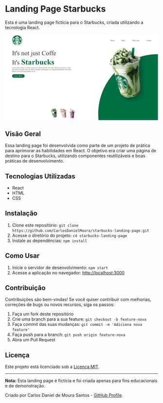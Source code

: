 # Landing Page Starbucks

Esta é uma landing page fictícia para o Starbucks, criada utilizando a tecnologia React.

![GIF Demonstrativo](src/assets/starbucks.gif)

## Visão Geral

Essa landing page foi desenvolvida como parte de um projeto de prática para aprimorar as habilidades em React. O objetivo era criar uma página de destino para o Starbucks, utilizando componentes reutilizáveis e boas práticas de desenvolvimento.

## Tecnologias Utilizadas

- React
- HTML
- CSS

## Instalação

1. Clone este repositório: `git clone https://github.com/CarlosDanielMoura/starbucks-landing-page.git`
2. Acesse o diretório do projeto: `cd starbucks-landing-page`
3. Instale as dependências: `npm install`

## Como Usar

1. Inicie o servidor de desenvolvimento: `npm start`
2. Acesse a aplicação no navegador: [http://localhost:3000](http://localhost:3000)

## Contribuição

Contribuições são bem-vindas! Se você quiser contribuir com melhorias, correções de bugs ou novos recursos, siga os passos:

1. Faça um fork deste repositório
2. Crie uma branch para a sua feature: `git checkout -b feature-nova`
3. Faça commit das suas mudanças: `git commit -m 'Adiciona nova feature'`
4. Faça push para a branch: `git push origin feature-nova`
5. Abra um Pull Request

## Licença

Este projeto está licenciado sob a [Licença MIT](link-para-a-licenca).

---

**Nota:** Esta landing page é fictícia e foi criada apenas para fins educacionais e de demonstração.

Criado por Carlos Daniel de Moura Santos - [GitHub Profile](https://github.com/CarlosDanielMoura).
